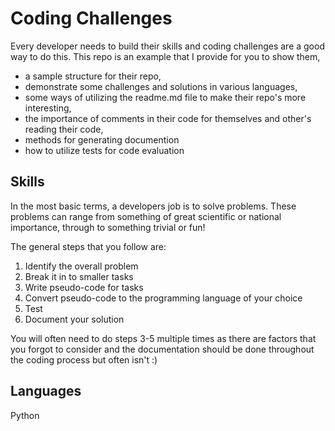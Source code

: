 # Coding Challenges

Every developer needs to build their skills and coding challenges are a good way to do this. This repo is an example that I provide for you to show them, 

* a sample structure for their repo, 
* demonstrate some challenges and solutions in various languages, 
* some ways of utilizing the readme.md file to make their repo's more interesting,
* the importance of comments in their code for themselves and other's reading their code, 
* methods for generating documention
* how to utilize tests for code evaluation

## Skills

In the most basic terms, a developers job is to solve problems. These problems can range from something of great scientific or national importance, through to something trivial or fun! 

The general steps that you follow are: 

1. Identify the overall problem 
2. Break it in to smaller tasks
3. Write pseudo-code for tasks
4. Convert pseudo-code to the programming language of your choice
5. Test 
6. Document your solution

You will often need to do steps 3-5 multiple times as there are factors that you forgot to consider and the documentation should be done throughout the coding process but often isn't :) 

## Languages

Python

